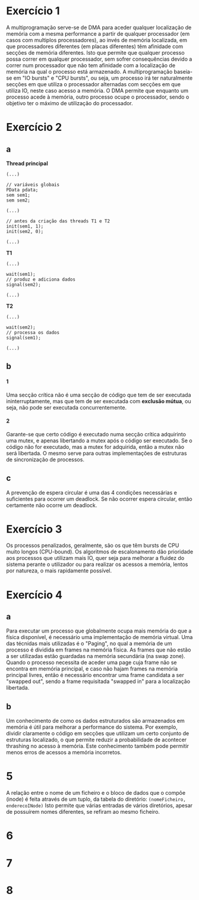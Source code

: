 # Exercício 1

A multiprogramação serve-se de DMA para aceder qualquer localização de memória com a mesma performance a partir de qualquer processador (em casos com multiplos processadores), ao invés de memória localizada, em que processadores diferentes (em placas diferentes) têm afinidade com secções de memória diferentes. Isto que permite que qualquer processo possa correr em qualquer processador, sem sofrer consequências devido a correr num processador que não tem afinidade com a localização de memória na qual o processo está armazenado.
A multiprogramação baseia-se em "IO bursts" e "CPU bursts", ou seja, um processo irá ter naturalmente secções em que utiliza o processador alternadas com secções em que utiliza IO, neste caso acesso a memória. O DMA permite que enquanto um processo acede à memória, outro processo ocupe o processador, sendo o objetivo ter o máximo de utilização do processador.

# Exercício 2

## a


**Thread principal**
```
(...)

// variáveis globais
PData pdata;
sem sem1;
sem sem2;

(...)

// antes da criação das threads T1 e T2
init(sem1, 1);
init(sem2, 0);

(...)
```

**T1**

```
(...)

wait(sem1);
// produz e adiciona dados
signal(sem2);

(...)
```


**T2**

```
(...)

wait(sem2);
// processa os dados
signal(sem1);

(...)
```


## b

#### 1

Uma secção crítica não é uma secção de código que tem de ser executada ininterruptamente, mas que tem de ser executada com **exclusão mútua**, ou seja, não pode ser executada concurrentemente.

#### 2

Garante-se que certo código é executado numa secção crítica adquirinto uma mutex, e apenas libertando a mutex após o código ser executado. Se o código não for executado, mas a mutex for adquirida, então a mutex não será libertada. O mesmo serve para outras implementações de estruturas de sincronização de processos.

## c

A prevenção de espera circular é uma das 4 condições necessárias e suficientes para ocorrer um deadlock. Se não ocorrer espera circular, então certamente não ocorre um deadlock.

# Exercício 3

Os processos penalizados, geralmente, são os que têm bursts de CPU muito longos (CPU-bound). Os algoritmos de escalonamento dão prioridade aos processos que utilizam mais IO, quer seja para melhorar a fluidez do sistema perante o utilizador ou para realizar os acessos a memória, lentos por natureza, o mais rapidamente possível.


# Exercício 4

## a

Para executar um processo que globalmente ocupa mais memória do que a física disponível, é necessário uma implementação de memória virtual. Uma das técnidas mais utilizadas é o "Paging", no qual a memória de um processo é dividida em frames na memória física. As frames que não estão a ser utilizadas estão guardadas na memória secundária (na swap zone). Quando o processo necessita de aceder uma page cuja frame não se encontra em memória principal, e caso não hajam frames na memória principal livres, então é necessário encontrar uma frame candidata a ser "swapped out", sendo a frame requisitada "swapped in" para a localização libertada.

## b

Um conhecimento de como os dados estruturados são armazenados em memória é útil para melhorar a performance do sistema. Por exemplo, dividir claramente o código em secções que utilizam um certo conjunto de estruturas localizado, o que permite reduzir a probabilidade de acontecer thrashing no acesso à memória. Este conhecimento também pode permitir menos erros de acessos a memória incorretos.


# 5

A relação entre o nome de um ficheiro e o bloco de dados que o compõe (inode) é feita através de um tuplo, da tabela do diretório:
    `(nomeFicheiro, enderecoINode)`
Isto permite que várias entradas de vários diretórios, apesar de possuírem nomes diferentes, se refiram ao mesmo ficheiro.

# 6

# 7

# 8
